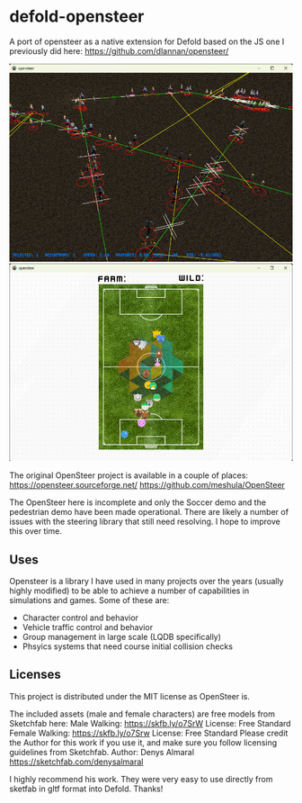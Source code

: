 # defold-opensteer
A port of opensteer as a native extension for Defold based on the JS one I previously did here:
https://github.com/dlannan/opensteer/

![Pedestrian Demo](/screenshots/2024-04-14_13-12.png)
![Soccer Demo](/screenshots/2024-04-14_13-13.png)

The original OpenSteer project is available in a couple of places:
https://opensteer.sourceforge.net/
https://github.com/meshula/OpenSteer

The OpenSteer here is incomplete and only the Soccer demo and the pedestrian demo have been made operational.
There are likely a number of issues with the steering library that still need resolving.
I hope to improve this over time.

## Uses
Opensteer is a library I have used in many projects over the years (usually highly modified) to be able to achieve
a number of capabilities in simulations and games. Some of these are:
- Character control and behavior
- Vehicle traffic control and behavior
- Group management in large scale (LQDB specifically)
- Phsyics systems that need course initial collision checks

## Licenses
This project is distributed under the MIT license as OpenSteer is. 

The included assets (male and female characters) are free models from Sketchfab here:
Male Walking: https://skfb.ly/o7SrW   License: Free Standard
Female Walking: https://skfb.ly/o7Srw   License: Free Standard
Please credit the Author for this work if you use it, and make sure you follow licensing guidelines from Sketchfab.
Author: Denys Almaral
https://sketchfab.com/denysalmaral

I highly recommend his work. They were very easy to use directly from sketfab in gltf format into Defold. Thanks!


